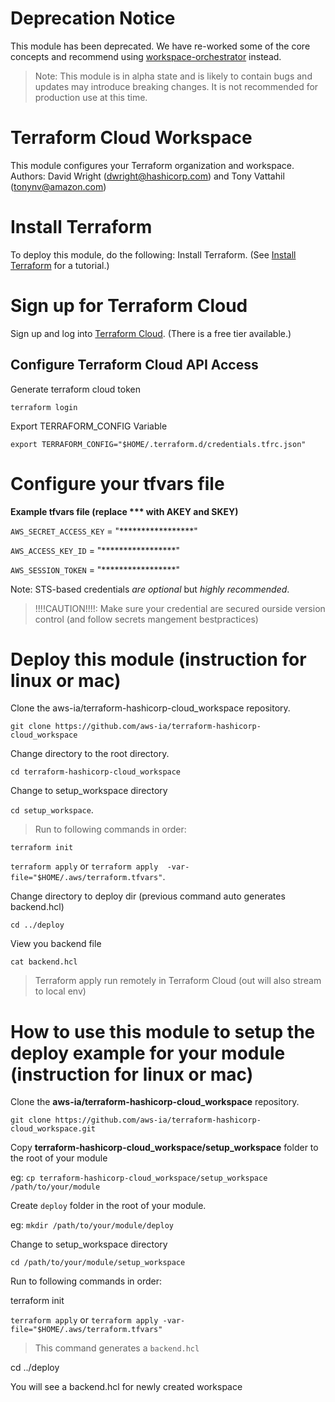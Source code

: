# Deprecation Notice

This module has been deprecated. We have re-worked some of the core concepts and recommend using [workspace-orchestrator](https://registry.terraform.io/modules/aws-ia/workspace-orchestrator/tfe/latest) instead.

> Note: This module is in alpha state and is likely to contain bugs and updates may introduce breaking changes. It is not recommended for production use at this time.

# Terraform Cloud Workspace 
This module configures your Terraform organization and workspace.  
Authors: David Wright (dwright@hashicorp.com) and Tony Vattahil (tonynv@amazon.com)

# Install Terraform
To deploy this module, do the following:
Install Terraform. (See [Install Terraform](https://learn.hashicorp.com/tutorials/terraform/install-cli) for a tutorial.) 

# Sign up for Terraform Cloud
Sign up and log into [Terraform Cloud](https://app.terraform.io/signup/account). (There is a free tier available.)

## Configure Terraform Cloud API Access

Generate terraform cloud token

`terraform login` 

Export TERRAFORM_CONFIG Variable

`export TERRAFORM_CONFIG="$HOME/.terraform.d/credentials.tfrc.json"`

# Configure your tfvars file

**Example tfvars file (replace *** with AKEY and SKEY)**

`AWS_SECRET_ACCESS_KEY` = "*****************"

`AWS_ACCESS_KEY_ID`     = "*****************"

`AWS_SESSION_TOKEN` = "*****************"

Note: STS-based credentials _are optional_ but *highly recommended*. 

> !!!!CAUTION!!!!: Make sure your credential are secured ourside version control (and follow secrets mangement bestpractices)


# Deploy this module (instruction for linux or mac)

Clone the aws-ia/terraform-hashicorp-cloud_workspace repository.

`git clone https://github.com/aws-ia/terraform-hashicorp-cloud_workspace`

Change directory to the root directory.

`cd terraform-hashicorp-cloud_workspace`

Change to setup_workspace directory

`cd setup_workspace`. 

> Run to following commands in order:

`terraform init`

`terraform apply`  or `terraform apply  -var-file="$HOME/.aws/terraform.tfvars"`.

Change directory to deploy dir (previous command auto generates backend.hcl)

`cd ../deploy`

View you backend file

`cat backend.hcl`

> Terraform apply run remotely in Terraform Cloud (out will also stream to local env)

# How to use this module to setup the deploy example for your module (instruction for linux or mac)

Clone the **aws-ia/terraform-hashicorp-cloud_workspace** repository.

`git clone https://github.com/aws-ia/terraform-hashicorp-cloud_workspace.git`

Copy **terraform-hashicorp-cloud_workspace/setup_workspace** folder to the root of your module 

eg: `cp terraform-hashicorp-cloud_workspace/setup_workspace /path/to/your/module`

Create `deploy` folder in the root of your module.

eg: `mkdir /path/to/your/module/deploy`

Change to setup_workspace directory

`cd /path/to/your/module/setup_workspace`

Run to following commands in order:

terraform init

`terraform apply` or `terraform apply -var-file="$HOME/.aws/terraform.tfvars"`

> This command generates a `backend.hcl`

cd ../deploy

You will see a backend.hcl for newly created workspace




